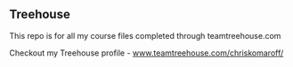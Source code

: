 ## Treehouse

This repo is for all my course files completed through teamtreehouse.com

Checkout my Treehouse profile - www.teamtreehouse.com/chriskomaroff/
